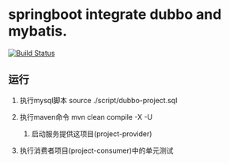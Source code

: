 # springboot integrate dubbo and mybatis.

[![Build Status](https://travis-ci.org/uvanix/dubbo-project.svg?branch=master)](https://travis-ci.org/uvanix/dubbo-project)

## 运行 

1. 执行mysql脚本 source ./script/dubbo-project.sql

2. 执行maven命令 mvn clean compile -X -U

    1. 启动服务提供这项目(project-provider)

3. 执行消费者项目(project-consumer)中的单元测试

